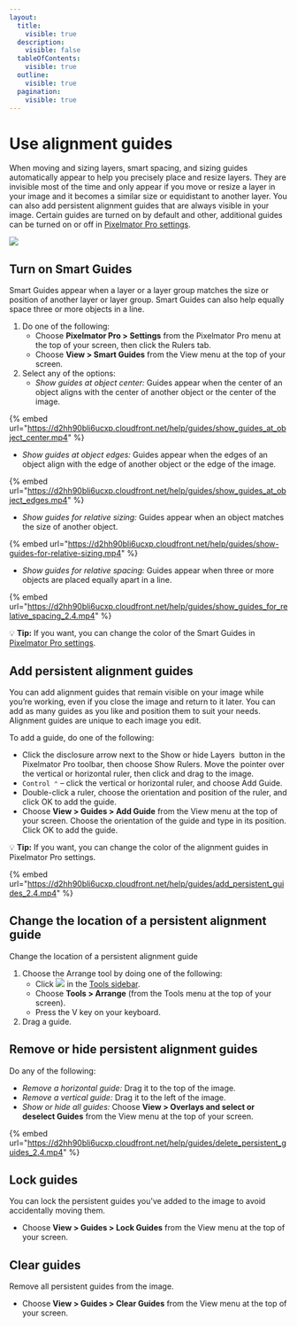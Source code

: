 ```yaml
---
layout:
  title:
    visible: true
  description:
    visible: false
  tableOfContents:
    visible: true
  outline:
    visible: true
  pagination:
    visible: true
---
```


# Use alignment guides

When moving and sizing layers, smart spacing, and sizing guides automatically appear to help you precisely place and resize layers. They are invisible most of the time and only appear if you move or resize a layer in your image and it becomes a similar size or equidistant to another layer. You can also add persistent alignment guides that are always visible in your image. Certain guides are turned on by default and other, additional guides can be turned on or off in [Pixelmator Pro settings](../pixelmator-pro-basics/pixelmator-pro-settings/).

![](https://help.pixelmator.com/pixelmator-pro/3.5/assets/English/1654518512000.jpeg)

## **Turn on Smart Guides**

Smart Guides appear when a layer or a layer group matches the size or position of another layer or layer group. Smart Guides can also help equally space three or more objects in a line.

1. Do one of the following:
   * Choose **Pixelmator Pro > Settings** from the Pixelmator Pro menu at the top of your screen, then click the Rulers tab.
   * Choose **View > Smart Guides** from the View menu at the top of your screen.
2. Select any of the options:
   * _Show guides at object center:_ Guides appear when the center of an object aligns with the center of another object or the center of the image.

{% embed url="https://d2hh90bli6ucxp.cloudfront.net/help/guides/show_guides_at_object_center.mp4" %}



* _Show guides at object edges:_ Guides appear when the edges of an object align with the edge of another object or the edge of the image.

{% embed url="https://d2hh90bli6ucxp.cloudfront.net/help/guides/show_guides_at_object_edges.mp4" %}

* _Show guides for relative sizing:_ Guides appear when an object matches the size of another object.

{% embed url="https://d2hh90bli6ucxp.cloudfront.net/help/guides/show-guides-for-relative-sizing.mp4" %}

* _Show guides for relative spacing:_ Guides appear when three or more objects are placed equally apart in a line.

{% embed url="https://d2hh90bli6ucxp.cloudfront.net/help/guides/show_guides_for_relative_spacing_2.4.mp4" %}



:bulb: **Tip:** If you want, you can change the color of the Smart Guides in [Pixelmator Pro settings](../pixelmator-pro-basics/pixelmator-pro-settings/).

## Add persistent alignment guides

You can add alignment guides that remain visible on your image while you’re working, even if you close the image and return to it later. You can add as many guides as you like and position them to suit your needs. Alignment guides are unique to each image you edit.&#x20;

To add a guide, do one of the following:

* Click the disclosure arrow next to the Show or hide Layers <img src="https://help.pixelmator.com/pixelmator-pro/3.5/assets/English/1605110032000.png" alt="" data-size="line"> button in the Pixelmator Pro toolbar, then choose Show Rulers. Move the pointer over the vertical or horizontal ruler, then click and drag to the image.
* `Control ⌃` – click the vertical or horizontal ruler, and choose Add Guide.
* Double-click a ruler, choose the orientation and position of the ruler, and click OK to add the guide.
* Choose **View > Guides > Add Guide** from the View menu at the top of your screen. Choose the orientation of the guide and type in its position. Click OK to add the guide.

:bulb: **Tip:** If you want, you can change the color of the alignment guides in Pixelmator Pro settings.

{% embed url="https://d2hh90bli6ucxp.cloudfront.net/help/guides/add_persistent_guides_2.4.mp4" %}

## Change the location of a persistent alignment guide

Change the location of a persistent alignment guide

1. Choose the Arrange tool by doing one of the following:
   * Click ![](https://help.pixelmator.com/pixelmator-pro/3.5/assets/English/1590505056000.png) in the [Tools sidebar](https://help.pixelmator.com/pixelmator-pro/3.5/#glossary).
   * Choose **Tools > Arrange** (from the Tools menu at the top of your screen).
   * Press the V key on your keyboard.
2. Drag a guide.

## Remove or hide persistent alignment guides

Do any of the following:

* _Remove a horizontal guide:_ Drag it to the top of the image.
* _Remove a vertical guide:_ Drag it to the left of the image.
* _Show or hide all guides:_ Choose **View > Overlays and select or deselect Guides** from the View menu at the top of your screen.

{% embed url="https://d2hh90bli6ucxp.cloudfront.net/help/guides/delete_persistent_guides_2.4.mp4" %}

## Lock guides

You can lock the persistent guides you've added to the image to avoid accidentally moving them.

* Choose **View > Guides > Lock Guides** from the View menu at the top of your screen.

## Clear guides

Remove all persistent guides from the image.

* Choose **View > Guides > Clear Guides** from the View menu at the top of your screen.
